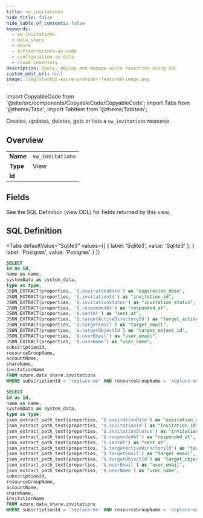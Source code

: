 ```yaml
--- 
title: vw_invitations
hide_title: false
hide_table_of_contents: false
keywords:
  - vw_invitations
  - data_share
  - azure
  - infrastructure-as-code
  - configuration-as-data
  - cloud inventory
description: Query, deploy and manage azure resources using SQL
custom_edit_url: null
image: /img/stackql-azure-provider-featured-image.png
---
```


import CopyableCode from '@site/src/components/CopyableCode/CopyableCode';
import Tabs from '@theme/Tabs';
import TabItem from '@theme/TabItem';

Creates, updates, deletes, gets or lists a <code>vw_invitations</code> resource.

## Overview
<table><tbody>
<tr><td><b>Name</b></td><td><code>vw_invitations</code></td></tr>
<tr><td><b>Type</b></td><td>View</td></tr>
<tr><td><b>Id</b></td><td><CopyableCode code="azure.data_share.vw_invitations" /></td></tr>
</tbody></table>

## Fields

See the SQL Definition (view DDL) for fields returned by this view.

## SQL Definition

<Tabs
defaultValue="Sqlite3"
values={[
{ label: 'Sqlite3', value: 'Sqlite3' },
{ label: 'Postgres', value: 'Postgres' }
]}
>
<TabItem value="Sqlite3">

```sql
SELECT
id as id,
name as name,
systemData as system_data,
type as type,
JSON_EXTRACT(properties, '$.expirationDate') as "expiration_date",
JSON_EXTRACT(properties, '$.invitationId') as "invitation_id",
JSON_EXTRACT(properties, '$.invitationStatus') as "invitation_status",
JSON_EXTRACT(properties, '$.respondedAt') as "responded_at",
JSON_EXTRACT(properties, '$.sentAt') as "sent_at",
JSON_EXTRACT(properties, '$.targetActiveDirectoryId') as "target_active_directory_id",
JSON_EXTRACT(properties, '$.targetEmail') as "target_email",
JSON_EXTRACT(properties, '$.targetObjectId') as "target_object_id",
JSON_EXTRACT(properties, '$.userEmail') as "user_email",
JSON_EXTRACT(properties, '$.userName') as "user_name",
subscriptionId,
resourceGroupName,
accountName,
shareName,
invitationName
FROM azure.data_share.invitations
WHERE subscriptionId = 'replace-me' AND resourceGroupName = 'replace-me' AND accountName = 'replace-me' AND shareName = 'replace-me';
```

</TabItem>
<TabItem value="Postgres">

```sql
SELECT
id as id,
name as name,
systemData as system_data,
type as type,
json_extract_path_text(properties, '$.expirationDate') as "expiration_date",
json_extract_path_text(properties, '$.invitationId') as "invitation_id",
json_extract_path_text(properties, '$.invitationStatus') as "invitation_status",
json_extract_path_text(properties, '$.respondedAt') as "responded_at",
json_extract_path_text(properties, '$.sentAt') as "sent_at",
json_extract_path_text(properties, '$.targetActiveDirectoryId') as "target_active_directory_id",
json_extract_path_text(properties, '$.targetEmail') as "target_email",
json_extract_path_text(properties, '$.targetObjectId') as "target_object_id",
json_extract_path_text(properties, '$.userEmail') as "user_email",
json_extract_path_text(properties, '$.userName') as "user_name",
subscriptionId,
resourceGroupName,
accountName,
shareName,
invitationName
FROM azure.data_share.invitations
WHERE subscriptionId = 'replace-me' AND resourceGroupName = 'replace-me' AND accountName = 'replace-me' AND shareName = 'replace-me';
```

</TabItem>
</Tabs>
